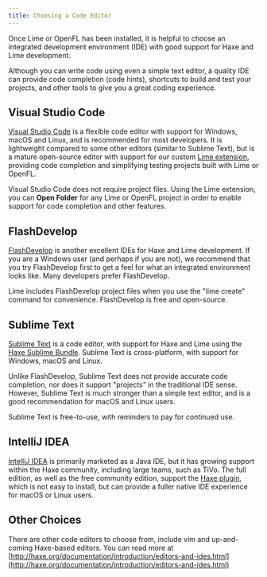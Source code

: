 ```yaml
---
title: Choosing a Code Editor
---
```


Once Lime or OpenFL has been installed, it is helpful to choose an integrated development environment (IDE) with good support for Haxe and Lime development.

Although you can write code using even a simple text editor, a quality IDE can provide code completion (code hints), shortcuts to build and test your projects, and other tools to give you a great coding experience.

## Visual Studio Code

[Visual Studio Code](https://code.visualstudio.com) is a flexible code editor with support for Windows, macOS and Linux, and is recommended for most developers. It is lightweight compared to some other editors (similar to Sublime Text), but is a mature open-source editor with support for our custom [Lime extension](https://marketplace.visualstudio.com/items?itemName=openfl.lime-vscode-extension), providing code completion and simplifying testing projects built with Lime or OpenFL.

Visual Studio Code does not require project files. Using the Lime extension, you can **Open Folder** for any Lime or OpenFL project in order to enable support for code completion and other features.

## FlashDevelop

[FlashDevelop](http://www.flashdevelop.org) is another excellent IDEs for Haxe and Lime development. If you are a Windows user (and perhaps if you are not), we recommend that you try FlashDevelop first to get a feel for what an integrated environment looks like. Many developers prefer FlashDevelop.

Lime includes FlashDevelop project files when you use the "lime create" command for convenience. FlashDevelop is free and open-source.

## Sublime Text

[Sublime Text](http://www.sublimetext.com) is a code editor, with support for Haxe and Lime using the [Haxe Sublime Bundle](https://github.com/clemos/haxe-sublime-bundle). Sublime Text is cross-platform, with support for Windows, macOS and Linux.

Unlike FlashDevelop, Sublime Text does not provide accurate code completion, nor does it support "projects" in the traditional IDE sense. However, Sublime Text is much stronger than a simple text editor, and is a good recommendation for macOS and Linux users.

Sublime Text is free-to-use, with reminders to pay for continued use.

## IntelliJ IDEA

[IntelliJ IDEA](https://www.jetbrains.com/idea/) is primarily marketed as a Java IDE, but it has growing support within the Haxe community, including large teams, such as TiVo. The full edition, as well as the free community edition, support the [Haxe plugin](https://plugins.jetbrains.com/plugin/6873?pr=idea), which is not easy to install, but can provide a fuller native IDE experience for macOS or Linux users.

## Other Choices

There are other code editors to choose from, include vim and up-and-coming Haxe-based editors. You can read more at [http://haxe.org/documentation/introduction/editors-and-ides.html](http://haxe.org/documentation/introduction/editors-and-ides.html)
